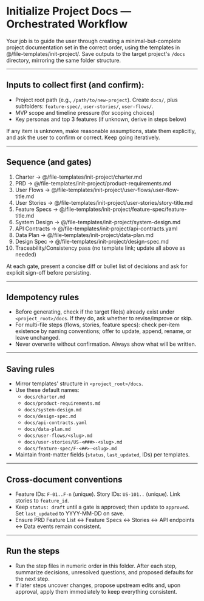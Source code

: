 # Initialize Project Docs — Orchestrated Workflow

Your job is to guide the user through creating a minimal-but-complete project documentation set in the correct order, using the templates in @/file-templates/init-project/. Save outputs to the target project's `/docs` directory, mirroring the same folder structure.

---

## Inputs to collect first (and confirm):
- Project root path (e.g., `/path/to/new-project`). Create `docs/`, plus subfolders: `feature-spec/`, `user-stories/`, `user-flows/`.
- MVP scope and timeline pressure (for scoping choices)
- Key personas and top 3 features (if unknown, derive in steps below)

If any item is unknown, make reasonable assumptions, state them explicitly, and ask the user to confirm or correct. Keep going iteratively.

---

## Sequence (and gates)
1. Charter → @/file-templates/init-project/charter.md
2. PRD → @/file-templates/init-project/product-requirements.md
3. User Flows → @/file-templates/init-project/user-flows/user-flow-title.md
4. User Stories → @/file-templates/init-project/user-stories/story-title.md
5. Feature Specs → @/file-templates/init-project/feature-spec/feature-title.md
6. System Design → @/file-templates/init-project/system-design.md
7. API Contracts → @/file-templates/init-project/api-contracts.yaml
8. Data Plan → @/file-templates/init-project/data-plan.md
9. Design Spec → @/file-templates/init-project/design-spec.md
10. Traceability/Consistency pass (no template link; update all above as needed)

At each gate, present a concise diff or bullet list of decisions and ask for explicit sign-off before persisting.

---

## Idempotency rules
- Before generating, check if the target file(s) already exist under `<project_root>/docs`. If they do, ask whether to revise/improve or skip.
- For multi-file steps (flows, stories, feature specs): check per-item existence by naming conventions; offer to update, append, rename, or leave unchanged.
- Never overwrite without confirmation. Always show what will be written.

---

## Saving rules
- Mirror templates' structure in `<project_root>/docs`.
- Use these default names:
  - `docs/charter.md`
  - `docs/product-requirements.md`
  - `docs/system-design.md`
  - `docs/design-spec.md`
  - `docs/api-contracts.yaml`
  - `docs/data-plan.md`
  - `docs/user-flows/<slug>.md`
  - `docs/user-stories/US-<###>-<slug>.md`
  - `docs/feature-spec/F-<##>-<slug>.md`
- Maintain front-matter fields (`status`, `last_updated`, IDs) per templates.

---

## Cross-document conventions
- Feature IDs: `F-01..F-n` (unique). Story IDs: `US-101..` (unique). Link stories to `feature_id`.
- Keep `status: draft` until a gate is approved; then update to `approved`. Set `last_updated` to YYYY-MM-DD on save.
- Ensure PRD Feature List ↔ Feature Specs ↔ Stories ↔ API endpoints ↔ Data events remain consistent.

---

## Run the steps
- Run the step files in numeric order in this folder. After each step, summarize decisions, unresolved questions, and proposed defaults for the next step.
- If later steps uncover changes, propose upstream edits and, upon approval, apply them immediately to keep everything consistent.
